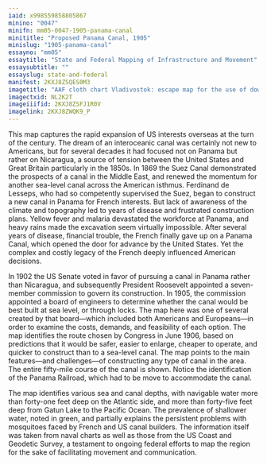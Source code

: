 ```yaml
---
iaid: x998559858805867
minino: "0047"
minifn: mm05-0047-1905-panama-canal
minititle: "Proposed Panama Canal, 1905"
minislug: "1905-panama-canal"
essayno: "mm05"
essaytitle: "State and Federal Mapping of Infrastructure and Movement"
essaysubtitle: ""
essayslug: state-and-federal
manifest: 2KXJ8ZSQES0M3
imagetitle: "AAF cloth chart Vladivostok: escape map for the use of downed airplane pilots, 1945"
imagectxid: NL2K2T
imageiiifid: 2KXJ8ZSFJ1R0V
imagelink: 2KXJ8ZWQK9_P
---
```


This map captures the rapid expansion of US interests overseas at the turn of the century. The dream of an interoceanic canal was certainly not new to Americans, but for several decades it had focused not on Panama but rather on Nicaragua, a source of tension between the United States and Great Britain particularly in the 1850s. In 1869 the Suez Canal demonstrated the prospects of a canal in the Middle East, and renewed the momentum for another sea-level canal across the American isthmus. Ferdinand de Lesseps, who had so competently supervised the Suez, began to construct a new canal in Panama for French interests. But lack of awareness of the climate and topography led to years of disease and frustrated construction plans. Yellow fever and malaria devastated the workforce at Panama, and heavy rains made the excavation seem virtually impossible. After several years of disease, financial trouble, the French finally gave up on a Panama Canal, which opened the door for advance by the United States. Yet the complex and costly legacy of the French deeply influenced American decisions.

In 1902 the US Senate voted in favor of pursuing a canal in Panama rather than Nicaragua, and subsequently President Roosevelt appointed a seven-member commission to govern its construction. In 1905, the commission appointed a board of engineers to determine whether the canal would be best built at sea level, or through locks. The map here was one of several created by that board—which included both Americans and Europeans—in order to examine the costs, demands, and feasibility of each option. The map identifies the route chosen by Congress in June 1906, based on predictions that it would be safer, easier to enlarge, cheaper to operate, and quicker to construct than to a sea-level canal. The map points to the main features—and challenges—of constructing any type of canal in the area. The entire fifty-mile course of the canal is shown. Notice the identification of the Panama Railroad, which had to be move to accommodate the canal.

The map identifies various sea and canal depths, with navigable water more than forty-one feet deep on the Atlantic side, and more than forty-five feet deep from Gatun Lake to the Pacific Ocean. The prevalence of shallower water, noted in green, and partially explains the persistent problems with mosquitoes faced by French and US canal builders. The information itself was taken from naval charts as well as those from the US Coast and Geodetic Survey, a testament to ongoing federal efforts to map the region for the sake of facilitating movement and communication.
